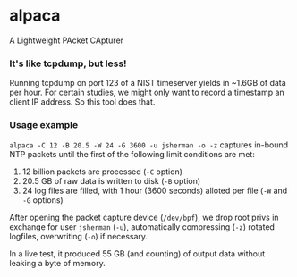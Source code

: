 # alpaca
A Lightweight PAcket CApturer

### It's like tcpdump, but less!
Running tcpdump on port 123 of a NIST timeserver yields in ~1.6GB of data per hour. For certain studies, we might only want to record a timestamp an client IP address. So this tool does that.

### Usage example
`alpaca -C 12 -B 20.5 -W 24 -G 3600 -u jsherman -o -z`
captures in-bound NTP packets until the first of the following limit conditions are met:
  1. 12 billion packets are processed (`-C` option)
  2. 20.5 GB of raw data is written to disk (`-B` option)
  3. 24 log files are filled, with 1 hour (3600 seconds) alloted per file (`-W` and `-G` options)

After opening the packet capture device (`/dev/bpf`), we drop root privs in exchange for user `jsherman` (`-u`), automatically compressing (`-z`) rotated logfiles, overwriting (`-o`) if necessary.

In a live test, it produced 55 GB (and counting) of output data without leaking a byte of memory.
